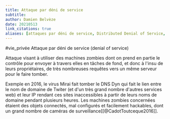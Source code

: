 ```yaml
---
title: Attaque par déni de service
subtitle:
author: Damien Belvèze
date: 20210513
link_citations: true
aliases: [attaques par déni de service, Distributed Denial of Service, DDoS, déni de service, denial of service]
---
```


#vie_privée 
Attaque par déni de service (denial of service)

Attaque visant à utiliser des machines zombies dont on prend en partie le contrôle pour envoyer à travers elles en tâches de fond, et donc à l'insu de leurs propriétaires, de très nombreuses requêtes vers un même serveur pour le faire tomber. 

Exemple en 2016, le virus Mirai fait tomber le DNS Dyn qui fait le lien entre le nom de domaine de Twiter (et d'un très grand nombre d'autres services web) et leur IP rendant ces sites inaccessibles à partir de leurs noms de domaine pendant plusieurs heures. Les machines zombies concernées étaient des objets connectés, mal configurés et facilement hackables, dont un grand nombre de caméras de surveillance[[@CadotToutceque2016]]. 